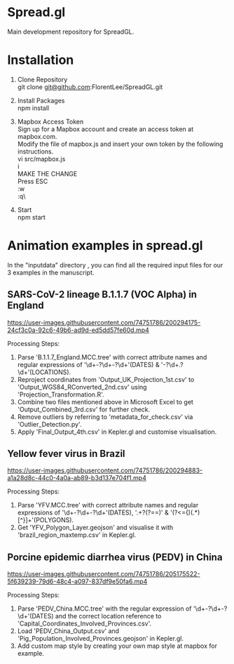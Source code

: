 # Spread.gl
Main development repository for SpreadGL.


# Installation
1. Clone Repository\
git clone git@github.com:FlorentLee/SpreadGL.git

2. Install Packages\
npm install

3. Mapbox Access Token\
Sign up for a Mapbox account and create an access token at mapbox.com.\
Modify the file of mapbox.js and insert your own token by the following instructions.\
vi src/mapbox.js\
i\
MAKE THE CHANGE\
Press ESC\
:w\
:q\

4. Start\
npm start


# Animation examples in spread.gl

In the "inputdata" directory , you can find all the required input files for our 3 examples in the manuscript.

## SARS-CoV-2 lineage B.1.1.7 (VOC Alpha) in England

https://user-images.githubusercontent.com/74751786/200294175-24cf3c0a-92c6-49b6-ad9d-ed5dd57fe60d.mp4


Processing Steps:
1. Parse 'B.1.1.7_England.MCC.tree' with correct attribute names and regular expressions of '\d+-?\d+-?\d+'(DATES) & '-?\d+\.?\d+'(LOCATIONS).
2. Reproject coordinates from 'Output_UK_Projection_1st.csv' to 'Output_WGS84_RConverted_2nd.csv' using 'Projection_Transformation.R'.
3. Combine two files mentioned above in Microsoft Excel to get 'Output_Combined_3rd.csv' for further check.
4. Remove outliers by referring to 'metadata_for_check.csv' via 'Outlier_Detection.py'.
5. Apply 'Final_Output_4th.csv' in Kepler.gl and customise visualisation.

## Yellow fever virus in Brazil

https://user-images.githubusercontent.com/74751786/200294883-a1a28d8c-44c0-4a0a-ab89-b3d137e704f1.mp4


Processing Steps:
1. Parse 'YFV.MCC.tree' with correct attribute names and regular expressions of '\d+-?\d+-?\d+'(DATES), '.+?(?=\=)' & '(?<=\{)(.*)[^\}]+'(POLYGONS).
2. Get 'YFV_Polygon_Layer.geojson' and visualise it with 'brazil_region_maxtemp.csv' in Kepler.gl.

## Porcine epidemic diarrhea virus (PEDV) in China

https://user-images.githubusercontent.com/74751786/205175522-5f639239-79d6-48c4-a097-837df9e50fa6.mp4


Processing Steps:
1. Parse 'PEDV_China.MCC.tree' with the regular expression of '\d+-?\d+-?\d+'(DATES) and the correct location reference to 'Capital_Coordinates_Involved_Provinces.csv'.
2. Load 'PEDV_China_Output.csv' and 'Pig_Population_Involved_Provinces.geojson' in Kepler.gl.
3. Add custom map style by creating your own map style at mapbox for example.
